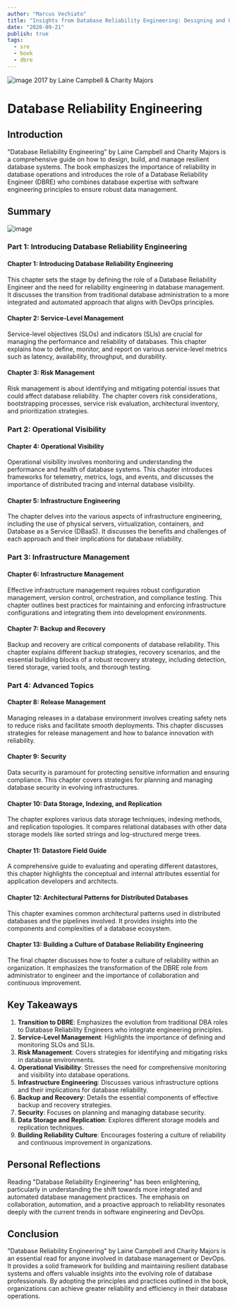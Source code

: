 ```yaml
---
author: "Marcus Vechiato"
title: "Insights from Database Reliability Engineering: Designing and Operating Resilient Database Systems"
date: "2020-09-21"
publish: true
tags:
  - sre
  - book
  - dbre
--- 
```


![image](/obsidian/database_reliability.jpg)
2017 by Laine Campbell & Charity Majors

# Database Reliability Engineering

## Introduction

"Database Reliability Engineering" by Laine Campbell and Charity Majors is a comprehensive guide on how to design, build, and manage resilient database systems. The book emphasizes the importance of reliability in database operations and introduces the role of a Database Reliability Engineer (DBRE) who combines database expertise with software engineering principles to ensure robust data management.

## Summary
![image](/obsidian/mindmap_dbre.png)
### Part 1: Introducing Database Reliability Engineering

#### Chapter 1: Introducing Database Reliability Engineering

This chapter sets the stage by defining the role of a Database Reliability Engineer and the need for reliability engineering in database management. It discusses the transition from traditional database administration to a more integrated and automated approach that aligns with DevOps principles.

#### Chapter 2: Service-Level Management

Service-level objectives (SLOs) and indicators (SLIs) are crucial for managing the performance and reliability of databases. This chapter explains how to define, monitor, and report on various service-level metrics such as latency, availability, throughput, and durability.

#### Chapter 3: Risk Management

Risk management is about identifying and mitigating potential issues that could affect database reliability. The chapter covers risk considerations, bootstrapping processes, service risk evaluation, architectural inventory, and prioritization strategies.

### Part 2: Operational Visibility

#### Chapter 4: Operational Visibility

Operational visibility involves monitoring and understanding the performance and health of database systems. This chapter introduces frameworks for telemetry, metrics, logs, and events, and discusses the importance of distributed tracing and internal database visibility.

#### Chapter 5: Infrastructure Engineering

The chapter delves into the various aspects of infrastructure engineering, including the use of physical servers, virtualization, containers, and Database as a Service (DBaaS). It discusses the benefits and challenges of each approach and their implications for database reliability.

### Part 3: Infrastructure Management

#### Chapter 6: Infrastructure Management

Effective infrastructure management requires robust configuration management, version control, orchestration, and compliance testing. This chapter outlines best practices for maintaining and enforcing infrastructure configurations and integrating them into development environments.

#### Chapter 7: Backup and Recovery

Backup and recovery are critical components of database reliability. This chapter explains different backup strategies, recovery scenarios, and the essential building blocks of a robust recovery strategy, including detection, tiered storage, varied tools, and thorough testing.

### Part 4: Advanced Topics

#### Chapter 8: Release Management

Managing releases in a database environment involves creating safety nets to reduce risks and facilitate smooth deployments. This chapter discusses strategies for release management and how to balance innovation with reliability.

#### Chapter 9: Security

Data security is paramount for protecting sensitive information and ensuring compliance. This chapter covers strategies for planning and managing database security in evolving infrastructures.

#### Chapter 10: Data Storage, Indexing, and Replication

The chapter explores various data storage techniques, indexing methods, and replication topologies. It compares relational databases with other data storage models like sorted strings and log-structured merge trees.

#### Chapter 11: Datastore Field Guide

A comprehensive guide to evaluating and operating different datastores, this chapter highlights the conceptual and internal attributes essential for application developers and architects.

#### Chapter 12: Architectural Patterns for Distributed Databases

This chapter examines common architectural patterns used in distributed databases and the pipelines involved. It provides insights into the components and complexities of a database ecosystem.

#### Chapter 13: Building a Culture of Database Reliability Engineering

The final chapter discusses how to foster a culture of reliability within an organization. It emphasizes the transformation of the DBRE role from administrator to engineer and the importance of collaboration and continuous improvement.

## Key Takeaways

1. **Transition to DBRE**: Emphasizes the evolution from traditional DBA roles to Database Reliability Engineers who integrate engineering principles.
2. **Service-Level Management**: Highlights the importance of defining and monitoring SLOs and SLIs.
3. **Risk Management**: Covers strategies for identifying and mitigating risks in database environments.
4. **Operational Visibility**: Stresses the need for comprehensive monitoring and visibility into database operations.
5. **Infrastructure Engineering**: Discusses various infrastructure options and their implications for database reliability.
6. **Backup and Recovery**: Details the essential components of effective backup and recovery strategies.
7. **Security**: Focuses on planning and managing database security.
8. **Data Storage and Replication**: Explores different storage models and replication techniques.
9. **Building Reliability Culture**: Encourages fostering a culture of reliability and continuous improvement in organizations.

## Personal Reflections

Reading "Database Reliability Engineering" has been enlightening, particularly in understanding the shift towards more integrated and automated database management practices. The emphasis on collaboration, automation, and a proactive approach to reliability resonates deeply with the current trends in software engineering and DevOps.

## Conclusion

"Database Reliability Engineering" by Laine Campbell and Charity Majors is an essential read for anyone involved in database management or DevOps. It provides a solid framework for building and maintaining resilient database systems and offers valuable insights into the evolving role of database professionals. By adopting the principles and practices outlined in the book, organizations can achieve greater reliability and efficiency in their database operations.

